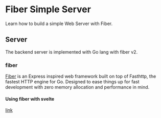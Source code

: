 # Fiber Simple Server

Learn how to build a simple Web Server with Fiber.

## Server

The backend server is implemented with Go lang with fiber v2.

### fiber

[Fiber](https://docs.gofiber.io/) is an Express inspired web framework built on top of Fasthttp, the fastest HTTP engine for Go. Designed to ease things up for fast development with zero memory allocation and performance in mind.

#### Using fiber with svelte

[link](https://dev.to/ksckaan1/creating-a-website-using-golang-and-sveltejs-together-55g8)
